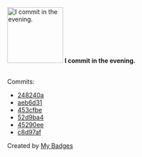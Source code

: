 <img src="https://github.com/my-badges/my-badges/blob/master/src/all-badges/time-of-commit/evening-commits.png?raw=true" alt="I commit in the evening." title="I commit in the evening." width="128">
<strong>I commit in the evening.</strong>
<br><br>

Commits:

- <a href="https://github.com/ccamel/playground-protoactor.go/commit/248240a3535e51ab1d82b7fbc1ed394c9fd4cfa5">248240a</a>
- <a href="https://github.com/ccamel/playground-protoactor.go/commit/aeb6d318eb12dd8083f65e1aabe3278afe8d9f25">aeb6d31</a>
- <a href="https://github.com/ccamel/playground-protoactor.go/commit/453cfbe1e9db1cea917e64f07c2b2bce11b4d566">453cfbe</a>
- <a href="https://github.com/ccamel/playground-protoactor.go/commit/52d9ba4f8913ed3c4d7ff5f350d168fc63c5c03f">52d9ba4</a>
- <a href="https://github.com/ccamel/ccamel/commit/45290ee6f4df7ece9171f1f5557518d2f6f011ce">45290ee</a>
- <a href="https://github.com/ccamel/ccamel/commit/c8d97af9e6cd7e8df93750ab723fde1d017ac1f0">c8d97af</a>


Created by <a href="https://github.com/my-badges/my-badges">My Badges</a>
